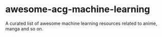 # awesome-acg-machine-learning
A curated list of awesome machine learning resources related to anime, manga and so on.
